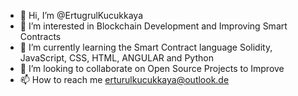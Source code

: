 - 👋 Hi, I’m @ErtugrulKucukkaya
- 👀 I’m interested in Blockchain Development and Improving Smart Contracts
- 🌱 I’m currently learning the Smart Contract language Solidity, JavaScript, CSS, HTML, ANGULAR and Python
- 💞️ I’m looking to collaborate on Open Source Projects to Improve
- 📫 How to reach me erturulkucukkaya@outlook.de

<!---
ErtugrulKucukkaya/ErtugrulKucukkaya is a ✨ special ✨ repository because its `README.md` (this file) appears on your GitHub profile.
You can click the Preview link to take a look at your changes.
--->
